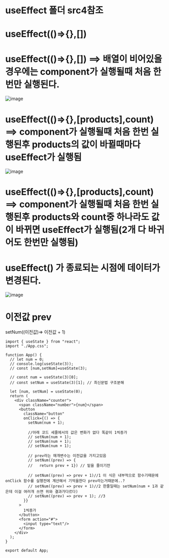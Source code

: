 # useEffect 폴더 src4참조

# useEffect(()=>{},[])

# useEffect(()=>{},[]) ==> 배열이 비어있을 경우에는 component가 실행될때 처음 한번만 실행된다.
![image](https://github.com/Sary556/react/assets/141836031/84ed0719-d8b5-4087-8514-6b609ee776cd)

# useEffect(()=>{},[products],count) ==> component가 실행될때 처음 한번 실행된후 products의 값이 바뀔때마다 useEffect가 실행됨
![image](https://github.com/Sary556/react/assets/141836031/caa5148e-5c37-42ae-a788-4c40d1a671f0)

# useEffect(()=>{},[products],count) ==> component가 실행될때 처음 한번 실행된후 products와 count중 하나라도 값이 바뀌면 useEffect가 실행됨(2개 다 바귀어도 한번만 실행됨)

# useEffect() 가 종료되는 시점에 데이터가 변경된다.

![image](https://github.com/Sary556/react/assets/141836031/6531e19a-f593-49ca-8e2a-85beba47de77)

# 이전값 prev

setNum((이전값)=> 이전값 + 1)

```
import { useState } from "react";
import "./App.css";

function App() {
  // let num = 0;
  // console.log(useState(3));
  // const [num,setNum]=useState(3);

  // const num = useState(3)[0];
  // const setNum = useState(3)[1]; // 최신문법 구조분해

  let [num, setNum] = useState(0);
  return (
    <div className="counter">
      <span className="number">{num}</span>
      <button
        className="button"
        onClick={() => {
          setNum(num + 1);

          //아래 코드 세줄에서의 값은 변화가 없다 똑같이 1씩증가
          // setNum(num + 1);
          // setNum(num + 1);
          // setNum(num + 1);

          // prev라는 매개변수는 이전값을 가지고있음
          // setNum((prev) => {
          //   return prev + 1}) // 밑을 줄이기전

          // setNum((prev) => prev + 1)//1 이 식은 내부적으로 함수기때문에 onClick 함수를 실행전에 계산해서 기억을한다 prev라는거때문에..?
          // setNum((prev) => prev + 1)//2 한줄일때는 setNum(num + 1과 같은데 이걸 여러개 쓰면 위와 결과가다르다)
          // setNum((prev) => prev + 1); //3
        }}
      >
        1씩증가
      </button>
      <form action="#">
        <input type="text"/>
      </form>
    </div>
  );
}

export default App;
